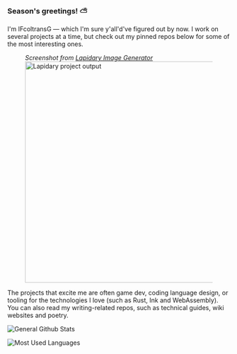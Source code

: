 ### Season's greetings! ⛅

I'm IFcoltransG — which I'm sure y'all'd've figured out by now. I work on several projects at a time, but check out my pinned repos below for some of the most interesting ones.
 <figure>    
  <figcaption><em>Screenshot from <a href="https://github.com/IFcoltransG/lapidary-image-generator/">Lapidary Image Generator</a></em></figcaption>
  <img src="https://github.com/ifcoltransg/lapidary-image-generator/blob/main/images/apotheosis.png" width="500" alt="Lapidary project output">
</figure>

The projects that excite me are often game dev, coding language design, or tooling for the technologies I love (such as Rust, Ink and WebAssembly). You can also read my writing-related repos, such as technical guides, wiki websites and poetry. 

![General Github Stats](https://github-readme-stats.vercel.app/api?username=ifcoltransg&count_private=true&show_icons=true&rank_icon=github)

![Most Used Languages](https://github-readme-stats.vercel.app/api/top-langs/?username=ifcoltransg&layout=donut)
